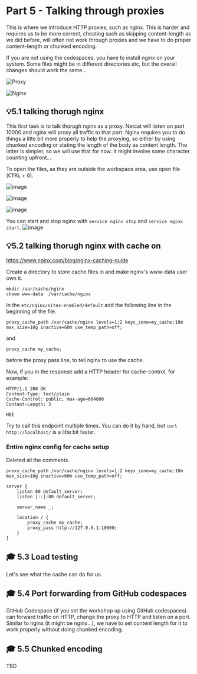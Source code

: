 # Part 5 - Talking through proxies
This is where we introduce HTTP proxies, such as nginx. 
This is harder and requires us to be more correct, cheating such as skipping content-length as we did before, will often not work through proxies and we have to do proper content-length or chunked encoding.

If you are not using the codespaces, you have to install nginx on your system. Some files might be in different directories etc, but the overall changes should work the same...

![Proxy](proxy.drawio.png)

![Nginx](nginx_setup.drawio.png)


## 💡5.1  talking thorugh nginx
This first task is to talk thorugh nginx as a proxy. Netcat will listen on port 10000 and nginx will proxy all traffic to that port. 
Nginx requires you to do things a litte bit more properly to help the proxying, so either by using chunked encoding or stating the length of the body as content length. The latter is simpler, so we 
will use that for now. It might involve some character counting upfront...

To open the files, as they are outside the workspace area, use open file (<kbd>CTRL</kbd> + <kbd>O</kbd>).

![image](https://github.com/bjartnes/http-workshop/assets/88324093/d5c54ebc-8499-4e32-a008-b4b6dd5330ce)

![image](https://user-images.githubusercontent.com/88324093/220855629-50b7663c-1309-41c7-8ce8-296d19915dc6.png)

![image](https://user-images.githubusercontent.com/88324093/220857750-bf03fa6b-b16d-48b6-919b-f9ec772a48fc.png)

You can start and stop nginx with ```service nginx stop``` and ```service nginx start```.
![image](https://user-images.githubusercontent.com/88324093/220858616-848cec75-4391-4f69-b03d-f7a157bdbb1f.png)

## 💡5.2  talking thorugh nginx with cache on
https://www.nginx.com/blog/nginx-caching-guide

Create a directory to store cache files in and make nginx's www-data user own it.
```
mkdir /var/cache/nginx
chown www-data  /var/cache/nginx
```

In the  ```etc/nginx/sites-enabled/default``` add the following line in the beginning of the file.
```
proxy_cache_path /var/cache/nginx levels=1:2 keys_zone=my_cache:10m max_size=10g inactive=60m use_temp_path=off;
```
and 
```
proxy_cache my_cache; 
```
before the proxy pass line, to tell nginx to use the cache.

Now, if you in the response add a HTTP header for cache-control, for example: 
```
HTTP/1.1 200 OK
Content-Type: text/plain
Cache-Control: public, max-age=604800
Content-Length: 3

HEI
```
Try to call this endpoint multiple times. You can do it by hand, but ```curl http://localhost/``` is a litte bit faster.

### Entire nginx config for cache setup 
Deleted all the comments.
```
proxy_cache_path /var/cache/nginx levels=1:2 keys_zone=my_cache:10m max_size=10g inactive=60m use_temp_path=off;

server {
	listen 80 default_server;
	listen [::]:80 default_server;

	server_name _;

	location / {
		proxy_cache my_cache; 
		proxy_pass http://127.0.0.1:10000;
	}
}
```


## 🎓 5.3 Load testing
Let's see what the cache can do for us.

## 🎓 5.4 Port forwarding from GitHub codespaces
GitHub Codespace (if you set the workshop up using GitHub codespaces) can forward traffic on HTTP, change the proxy to HTTP and listen on a port. Similar to nginx (it might be nginx...), we have to set content length for it to work properly without doing chunked encoding.

## 🎓 5.5 Chunked encoding
TBD

